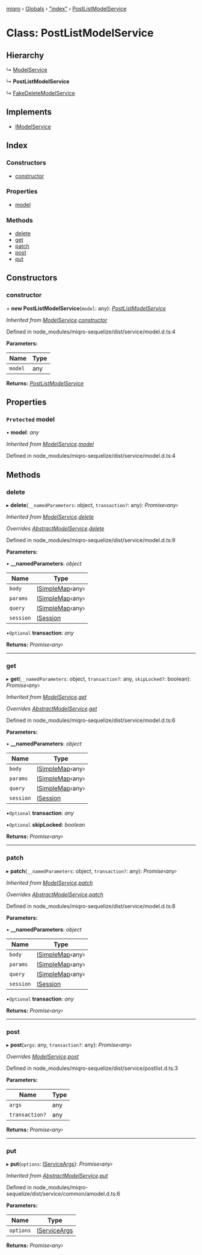 [miqro](../README.md) › [Globals](../globals.md) › ["index"](../modules/_index_.md) › [PostListModelService](_index_.postlistmodelservice.md)

# Class: PostListModelService

## Hierarchy

  ↳ [ModelService](_index_.modelservice.md)

  ↳ **PostListModelService**

  ↳ [FakeDeleteModelService](_index_.fakedeletemodelservice.md)

## Implements

* [IModelService](../interfaces/_index_.imodelservice.md)

## Index

### Constructors

* [constructor](_index_.postlistmodelservice.md#constructor)

### Properties

* [model](_index_.postlistmodelservice.md#protected-model)

### Methods

* [delete](_index_.postlistmodelservice.md#delete)
* [get](_index_.postlistmodelservice.md#get)
* [patch](_index_.postlistmodelservice.md#patch)
* [post](_index_.postlistmodelservice.md#post)
* [put](_index_.postlistmodelservice.md#put)

## Constructors

###  constructor

\+ **new PostListModelService**(`model`: any): *[PostListModelService](_index_.postlistmodelservice.md)*

*Inherited from [ModelService](_index_.modelservice.md).[constructor](_index_.modelservice.md#constructor)*

Defined in node_modules/miqro-sequelize/dist/service/model.d.ts:4

**Parameters:**

Name | Type |
------ | ------ |
`model` | any |

**Returns:** *[PostListModelService](_index_.postlistmodelservice.md)*

## Properties

### `Protected` model

• **model**: *any*

*Inherited from [ModelService](_index_.modelservice.md).[model](_index_.modelservice.md#protected-model)*

Defined in node_modules/miqro-sequelize/dist/service/model.d.ts:4

## Methods

###  delete

▸ **delete**(`__namedParameters`: object, `transaction?`: any): *Promise‹any›*

*Inherited from [ModelService](_index_.modelservice.md).[delete](_index_.modelservice.md#delete)*

*Overrides [AbstractModelService](_index_.abstractmodelservice.md).[delete](_index_.abstractmodelservice.md#delete)*

Defined in node_modules/miqro-sequelize/dist/service/model.d.ts:9

**Parameters:**

▪ **__namedParameters**: *object*

Name | Type |
------ | ------ |
`body` | [ISimpleMap](../interfaces/_index_.isimplemap.md)‹any› |
`params` | [ISimpleMap](../interfaces/_index_.isimplemap.md)‹any› |
`query` | [ISimpleMap](../interfaces/_index_.isimplemap.md)‹any› |
`session` | [ISession](../interfaces/_index_.isession.md) |

▪`Optional`  **transaction**: *any*

**Returns:** *Promise‹any›*

___

###  get

▸ **get**(`__namedParameters`: object, `transaction?`: any, `skipLocked?`: boolean): *Promise‹any›*

*Inherited from [ModelService](_index_.modelservice.md).[get](_index_.modelservice.md#get)*

*Overrides [AbstractModelService](_index_.abstractmodelservice.md).[get](_index_.abstractmodelservice.md#get)*

Defined in node_modules/miqro-sequelize/dist/service/model.d.ts:6

**Parameters:**

▪ **__namedParameters**: *object*

Name | Type |
------ | ------ |
`body` | [ISimpleMap](../interfaces/_index_.isimplemap.md)‹any› |
`params` | [ISimpleMap](../interfaces/_index_.isimplemap.md)‹any› |
`query` | [ISimpleMap](../interfaces/_index_.isimplemap.md)‹any› |
`session` | [ISession](../interfaces/_index_.isession.md) |

▪`Optional`  **transaction**: *any*

▪`Optional`  **skipLocked**: *boolean*

**Returns:** *Promise‹any›*

___

###  patch

▸ **patch**(`__namedParameters`: object, `transaction?`: any): *Promise‹any›*

*Inherited from [ModelService](_index_.modelservice.md).[patch](_index_.modelservice.md#patch)*

*Overrides [AbstractModelService](_index_.abstractmodelservice.md).[patch](_index_.abstractmodelservice.md#patch)*

Defined in node_modules/miqro-sequelize/dist/service/model.d.ts:8

**Parameters:**

▪ **__namedParameters**: *object*

Name | Type |
------ | ------ |
`body` | [ISimpleMap](../interfaces/_index_.isimplemap.md)‹any› |
`params` | [ISimpleMap](../interfaces/_index_.isimplemap.md)‹any› |
`query` | [ISimpleMap](../interfaces/_index_.isimplemap.md)‹any› |
`session` | [ISession](../interfaces/_index_.isession.md) |

▪`Optional`  **transaction**: *any*

**Returns:** *Promise‹any›*

___

###  post

▸ **post**(`args`: any, `transaction?`: any): *Promise‹any›*

*Overrides [ModelService](_index_.modelservice.md).[post](_index_.modelservice.md#post)*

Defined in node_modules/miqro-sequelize/dist/service/postlist.d.ts:3

**Parameters:**

Name | Type |
------ | ------ |
`args` | any |
`transaction?` | any |

**Returns:** *Promise‹any›*

___

###  put

▸ **put**(`options`: [IServiceArgs](../interfaces/_index_.iserviceargs.md)): *Promise‹any›*

*Inherited from [AbstractModelService](_index_.abstractmodelservice.md).[put](_index_.abstractmodelservice.md#put)*

Defined in node_modules/miqro-sequelize/dist/service/common/amodel.d.ts:6

**Parameters:**

Name | Type |
------ | ------ |
`options` | [IServiceArgs](../interfaces/_index_.iserviceargs.md) |

**Returns:** *Promise‹any›*
